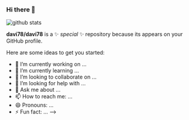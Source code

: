 ### Hi there 👋

![github stats](https://github-readme-stats.vercel.app/api?username=davi78&show_icons=true&theme=synthwave)

**davi78/davi78** is a ✨ _special_ ✨ repository because its appears on your GitHub profile.

Here are some ideas to get you started:

- 🔭 I’m currently working on ...
- 🌱 I’m currently learning ...
- 👯 I’m looking to collaborate on ...
- 🤔 I’m looking for help with ...
- 💬 Ask me about ...
- 📫 How to reach me: ...
- 😄 Pronouns: ...
- ⚡ Fun fact: ...
-->
